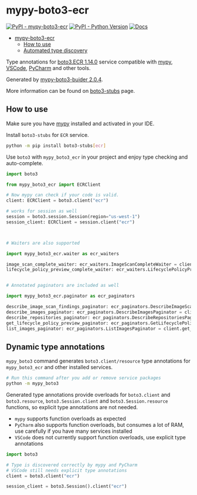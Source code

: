 # mypy-boto3-ecr

[![PyPI - mypy-boto3-ecr](https://img.shields.io/pypi/v/mypy-boto3-ecr.svg?color=blue)](https://pypi.org/project/mypy-boto3-ecr)
[![PyPI - Python Version](https://img.shields.io/pypi/pyversions/mypy-boto3-ecr.svg?color=blue)](https://pypi.org/project/mypy-boto3-ecr)
[![Docs](https://img.shields.io/readthedocs/mypy-boto3-builder.svg?color=blue)](https://mypy-boto3-builder.readthedocs.io/)

- [mypy-boto3-ecr](#mypy-boto3-ecr)
  - [How to use](#how-to-use)
  - [Automated type discovery](#automated-type-discovery)

Type annotations for
[boto3.ECR 1.14.0](https://boto3.amazonaws.com/v1/documentation/api/1.14.0/reference/services/ecr.html#ECR) service
compatible with [mypy](https://github.com/python/mypy), [VSCode](https://code.visualstudio.com/),
[PyCharm](https://www.jetbrains.com/pycharm/) and other tools.

Generated by [mypy-boto3-buider 2.0.4](https://github.com/vemel/mypy_boto3_builder).

More information can be found on [boto3-stubs](https://pypi.org/project/boto3-stubs/) page.

## How to use

Make sure you have [mypy](https://github.com/python/mypy) installed and activated in your IDE.

Install `boto3-stubs` for `ECR` service.

```bash
python -m pip install boto3-stubs[ecr]
```

Use `boto3` with `mypy_boto3_ecr` in your project and enjoy type checking and auto-complete.

```python
import boto3

from mypy_boto3_ecr import ECRClient

# Now mypy can check if your code is valid.
client: ECRClient = boto3.client("ecr")

# works for session as well
session = boto3.session.Session(region="us-west-1")
session_client: ECRClient = session.client("ecr")



# Waiters are also supported

import mypy_boto3_ecr.waiter as ecr_waiters

image_scan_complete_waiter: ecr_waiters.ImageScanCompleteWaiter = client.get_waiter("image_scan_complete")
lifecycle_policy_preview_complete_waiter: ecr_waiters.LifecyclePolicyPreviewCompleteWaiter = client.get_waiter("lifecycle_policy_preview_complete")


# Annotated paginators are included as well

import mypy_boto3_ecr.paginator as ecr_paginators

describe_image_scan_findings_paginator: ecr_paginators.DescribeImageScanFindingsPaginator = client.get_paginator("describe_image_scan_findings")
describe_images_paginator: ecr_paginators.DescribeImagesPaginator = client.get_paginator("describe_images")
describe_repositories_paginator: ecr_paginators.DescribeRepositoriesPaginator = client.get_paginator("describe_repositories")
get_lifecycle_policy_preview_paginator: ecr_paginators.GetLifecyclePolicyPreviewPaginator = client.get_paginator("get_lifecycle_policy_preview")
list_images_paginator: ecr_paginators.ListImagesPaginator = client.get_paginator("list_images")
```

## Dynamic type annotations

`mypy_boto3` command generates `boto3.client/resource` type annotations for
`mypy_boto3_ecr` and other installed services.

```bash
# Run this command after you add or remove service packages
python -m mypy_boto3
```

Generated type annotations provide overloads for `boto3.client` and `boto3.resource`,
`boto3.Session.client` and `boto3.Session.resource` functions,
so explicit type annotations are not needed.

- `mypy` supports function overloads as expected
- `PyCharm` also supports function overloads, but consumes a lot of RAM, use carefully if you have many services installed
- `VSCode` does not currently support function overloads, use explicit type annotations

```python
import boto3

# Type is discovered correctly by mypy and PyCharm
# VSCode still needs explicit type annotations
client = boto3.client("ecr")

session_client = boto3.Session().client("ecr")
```